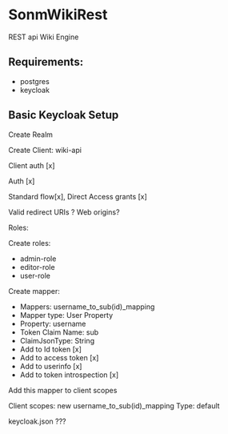 # SonmWikiRest

REST api Wiki Engine

## Requirements:
- postgres
- keycloak

## Basic Keycloak Setup

Create Realm

Create Client: wiki-api

Client auth [x]

Auth [x]

Standard flow[x], Direct Access grants [x]

Valid redirect URIs ?
Web origins?

Roles:

Create roles:
- admin-role
- editor-role
- user-role 

Create mapper:
- Mappers: username_to_sub(id)_mapping
- Mapper type: User Property
- Property: username
- Token Claim Name: sub
- ClaimJsonType: String
- Add to Id token [x]
- Add to access token [x]
- Add to userinfo [x]
- Add to token introspection [x]

Add this mapper to client scopes

Client scopes: new username_to_sub(id)_mapping Type: default

keycloak.json ???